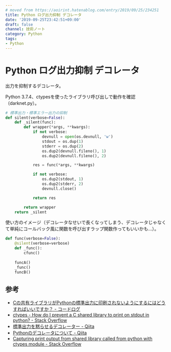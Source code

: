 ```yaml
---
# moved from https://aoirint.hatenablog.com/entry/2019/09/25/234251
title: Python ログ出力抑制 デコレータ
date: '2019-09-25T23:42:51+09:00'
draft: false
channel: 技術ノート
category: Python
tags:
- Python
---
```

# Python ログ出力抑制 デコレータ

出力を抑制するデコレータ。

Python 3.7.4、ctypesを使ったライブラリ呼び出しで動作を確認（darknet.py）。

```python
# 標準出力・標準エラー出力の抑制
def silent(verbose=False):
    def _silent(func):
        def wrapper(*args, **kwargs):
            if not verbose:
                devnull = open(os.devnull, 'w')
                stdout = os.dup(1)
                stderr = os.dup(2)
                os.dup2(devnull.fileno(), 1)
                os.dup2(devnull.fileno(), 2)

            res = func(*args, **kwargs)

            if not verbose:
                os.dup2(stdout, 1)
                os.dup2(stderr, 2)
                devnull.close()

            return res

        return wrapper
    return _silent
```

使い方のイメージ（デコレータなせいで長くなってしまう、デコレータじゃなくて単純にコールバック風に関数を呼び出すラップ関数作ってもいいかも...）。

```python
def func(verbose=False):
    @silent(verbose=verbose)
    def _func():
        cfunc()
    
    funcA()
    _func()
    funcB()
```

## 参考

- [Cの共有ライブラリがPythonの標準出力に印刷されないようにするにはどうすればいいですか？ - コードログ](https://codeday.me/jp/qa/20190107/102213.html)
- [ctypes - How do I prevent a C shared library to print on stdout in python? - Stack Overflow](https://stackoverflow.com/questions/5081657/how-do-i-prevent-a-c-shared-library-to-print-on-stdout-in-python/17954769#17954769)
- [標準出力を黙らせるデコレーター - Qiita](https://qiita.com/mojaie/items/fe2b18d5b9fcab1da97d)
- [Pythonのデコレータについて - Qiita](https://qiita.com/mtb_beta/items/d257519b018b8cd0cc2e)
- [Capturing print output from shared library called from python with ctypes module - Stack Overflow](https://stackoverflow.com/questions/9488560/capturing-print-output-from-shared-library-called-from-python-with-ctypes-module/9489139)
